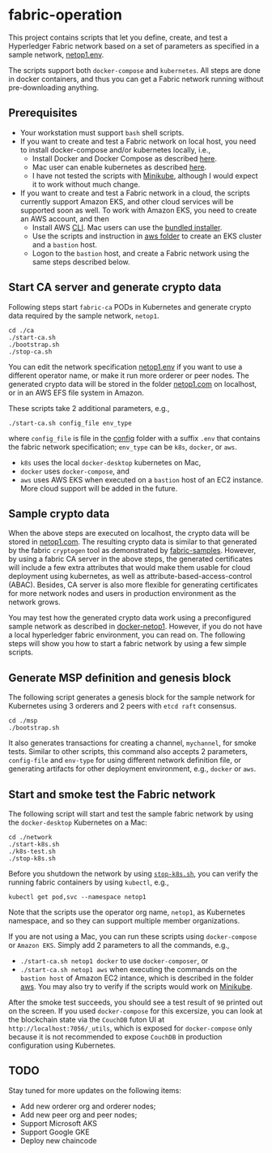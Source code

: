 # fabric-operation

This project contains scripts that let you define, create, and test a Hyperledger Fabric network based on a set of parameters as specified in a sample network, [netop1.env](./config/netop1.env).

The scripts support both `docker-compose` and `kubernetes`.  All steps are done in docker containers, and thus you can get a Fabric network running without pre-downloading anything.

## Prerequisites
* Your workstation must support `bash` shell scripts.
* If you want to create and test a Fabric network on local host, you need to install docker-compose and/or kubernetes locally, i.e.,
  * Install Docker and Docker Compose as described [here](https://docs.docker.com/compose/install/).
  * Mac user can enable kubernetes as described [here](https://docs.docker.com/docker-for-mac/#kubernetes).
  * I have not tested the scripts with [Minikube](https://kubernetes.io/docs/tasks/tools/install-minikube/), although I would expect it to work without much change.
* If you want to create and test a Fabric network in a cloud, the scripts currently support Amazon EKS, and other cloud services will be supported soon as well. To work with Amazon EKS, you need to create an AWS account, and then
  * Install AWS [CLI](https://docs.aws.amazon.com/cli/latest/userguide/cli-chap-install.html).  Mac users can use the [bundled installer](https://docs.aws.amazon.com/cli/latest/userguide/install-macos.html).
  * Use the scripts and instruction in [aws folder](./aws) to create an EKS cluster and a `bastion` host.
  * Logon to the `bastion` host, and create a Fabric network using the same steps described below.

## Start CA server and generate crypto data
Following steps start `fabric-ca` PODs in Kubernetes and generate crypto data required by the sample network, `netop1`.
```
cd ./ca
./start-ca.sh
./bootstrap.sh
./stop-ca.sh
```
You can edit the network specification [netop1.env](./config/netop1.env) if you want to use a different operator name, or make it run more orderer or peer nodes.  The generated crypto data will be stored in the folder [netop1.com](./netop1.com) on localhost, or in an AWS EFS file system in Amazon. 

These scripts take 2 additional parameters, e.g.,
```
./start-ca.sh config_file env_type
```
where `config_file` is file in the [config](./config) folder with a suffix `.env` that contains the fabric network specification; `env_type` can be `k8s`, `docker`, or `aws`. 
* `k8s` uses the local `docker-desktop` kubernetes on Mac, 
* `docker` uses `docker-compose`, and 
* `aws` uses AWS EKS when executed on a `bastion` host of an EC2 instance.
More cloud support will be added in the future.

## Sample crypto data
When the above steps are executed on localhost, the crypto data will be stored in [netop1.com](./netop1.com/).  The resulting crypto data is similar to that generated by the fabric `cryptogen` tool as demonstrated by [fabric-samples](https://github.com/hyperledger/fabric-samples). However, by using a fabric CA server in the above steps, the generated certificates will include a few extra attributes that would make them usable for cloud deployment using kubernetes, as well as attribute-based-access-control (ABAC).  Besides, CA server is also more flexible for generating certificates for more network nodes and users in production environment as the network grows.

You may test how the generated crypto data work using a preconfigured sample network as described in [docker-netop1](./docker-netop1).  However, if you do not have a local hyperledger fabric environment, you can read on.  The following steps will show you how to start a fabric network by using a few simple scripts.

## Generate MSP definition and genesis block
The following script generates a genesis block for the sample network for Kubernetes using 3 orderers and 2 peers with `etcd raft` consensus.
```
cd ./msp
./bootstrap.sh
```
It also generates transactions for creating a channel, `mychannel`, for smoke tests.  Similar to other scripts, this command also accepts 2 parameters, `config-file` and `env-type` for using different network definition file, or generating artifacts for other deployment environment, e.g., `docker` or `aws`.

## Start and smoke test the Fabric network
The following script will start and test the sample fabric network by using the `docker-desktop` Kubernetes on a Mac:
```
cd ./network
./start-k8s.sh
./k8s-test.sh
./stop-k8s.sh
```
Before you shutdown the network by using [`stop-k8s.sh`](./network/stop-k8s.sh), you can verify the running fabric containers by using `kubectl`, e.g.,
```
kubectl get pod,svc --namespace netop1
```
Note that the scripts use the operator org name, `netop1`, as Kubernetes namespace, and so they can support multiple member organizations.

If you are not using a Mac, you can run these scripts using `docker-compose` or `Amazon EKS`. Simply add 2 parameters to all the commands, e.g.,
* `./start-ca.sh netop1 docker` to use `docker-composer`, or
* `./start-ca.sh netop1 aws` when executing the commands on the `bastion host` of Amazon EC2 intance, which is described in the folder [aws](./aws).
You may also try to verify if the scripts would work on [Minikube](https://kubernetes.io/docs/tasks/tools/install-minikube/).

After the smoke test succeeds, you should see a test result of `90` printed out on the screen. If you used `docker-compose` for this excersize, you can look at the blockchain state via the `CouchDB` futon UI at `http://localhost:7056/_utils`, which is exposed for `docker-compose` only because it is not recommended to expose `CouchDB` in production configuration using Kubernetes.

## TODO
Stay tuned for more updates on the following items:
* Add new orderer org and orderer nodes;
* Add new peer org and peer nodes;
* Support Microsoft AKS
* Support Google GKE
* Deploy new chaincode